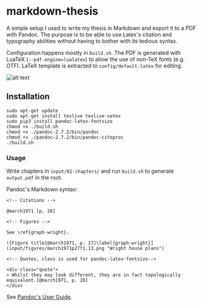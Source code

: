 # markdown-thesis

A simple setup I used to write my thesis in Markdown and export it to a PDF with Pandoc. The purpose is to be able to use Latex's citation and typography abilities without having to bother with its tedious syntax.

Configuration happens mostly in `build.sh`. The PDF is generated with LuaTeX (`--pdf-engine=lualatex`) to allow the use of non-TeX fonts (e.g. OTF). LaTeX template is extracted to `config/default.latex` for editing.

![alt text](https://i.imgur.com/4T1ydpJ.png "output.pfd ")

## Installation

```
sudo apt-get update
sudo apt-get install texlive texlive-xetex
sudo pip3 install pandoc-latex-fontsize
chmod +x ./build.sh
chmod +x ./pandoc-2.7.2/bin/pandoc
chmod +x ./pandoc-2.7.2/bin/pandoc-citeproc
./build.sh
```

### Usage

Write chapters in `input/02-chapters/` and run `build.sh` to generate `output.pdf` in the root.

Pandoc's Markdown syntax:

```pandoc
<!-- Citations -->

@march1971 [p. 28]

<!-- Figures -->

See \ref{graph-wright}.

![Figure title[@march1971, p. 27]\label{graph-wright}](input/figures/march1971p27f1.13.png "Wright house plans")

<!-- Quotes, class is used for pandoc-latex-fontsize-->

<div class="quote">
> Whilst they may look different, they are in fact topologically equivalent.[@march1971, p. 28]
</div>
```
See [Pandoc's User Guide](https://pandoc.org/MANUAL.html).